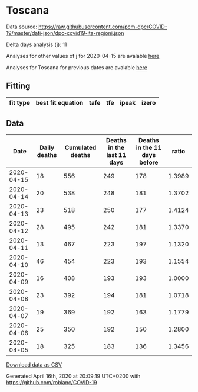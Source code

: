 # Toscana

Data source: https://raw.githubusercontent.com/pcm-dpc/COVID-19/master/dati-json/dpc-covid19-ita-regioni.json

Delta days analysis (j): 11

Analyses for other values of j for 2020-04-15 are avalable [here](../2020-04-15/README.md)

Analyses for Toscana for previous dates are avalable [here](../README.md)

## Fitting 
|fit type|best fit equation|tafe|tfe|ipeak|izero|
|-------|-----|--------|------|---|---|

## Data
|Date|Daily deaths|Cumulated deaths|Deaths in the last 11 days|Deaths in the 11 days before|ratio|
|----|----------|-----------|-------|--------------------|-----|
|2020-04-15|18|556|249|178|1.3989|
|2020-04-14|20|538|248|181|1.3702|
|2020-04-13|23|518|250|177|1.4124|
|2020-04-12|28|495|242|181|1.3370|
|2020-04-11|13|467|223|197|1.1320|
|2020-04-10|46|454|223|193|1.1554|
|2020-04-09|16|408|193|193|1.0000|
|2020-04-08|23|392|194|181|1.0718|
|2020-04-07|19|369|192|163|1.1779|
|2020-04-06|25|350|192|150|1.2800|
|2020-04-05|18|325|183|136|1.3456|

[Download data as CSV](COVID-19_toscana_j11_2020-04-15.csv)

Generated April 16th, 2020 at 20:09:19 UTC+0200 with https://github.com/robianc/COVID-19
